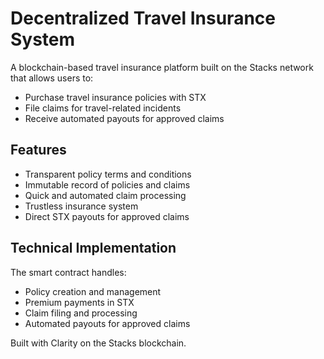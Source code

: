 # Decentralized Travel Insurance System

A blockchain-based travel insurance platform built on the Stacks network that allows users to:

- Purchase travel insurance policies with STX
- File claims for travel-related incidents
- Receive automated payouts for approved claims

## Features

- Transparent policy terms and conditions
- Immutable record of policies and claims
- Quick and automated claim processing
- Trustless insurance system
- Direct STX payouts for approved claims

## Technical Implementation

The smart contract handles:
- Policy creation and management
- Premium payments in STX
- Claim filing and processing
- Automated payouts for approved claims

Built with Clarity on the Stacks blockchain.
